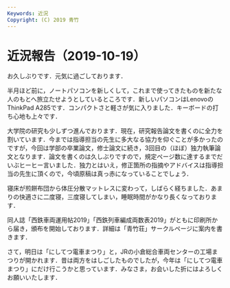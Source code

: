 ```yaml
---
Keywords: 近況
Copyright: (C) 2019 青竹
---
```


# 近況報告（2019-10-19）

お久しぶりです．元気に過ごしております．

半月ほど前に，ノートパソコンを新しくして，これまで使ってきたものを新たな人のもとへ旅立たせようとしているところです．新しいパソコンはLenovoのThinkPad A285です．コンパクトさと軽さが気に入りました．キーボードの打ち心地も上々です．

大学院の研究も少しずつ進んでおります．現在，研究報告論文を書くのに全力を割いています．今までは指導担当の先生に多大なる協力を仰ぐことが多かったのですが，今回は学部の卒業論文，修士論文に続き，3回目の（ほぼ）独力執筆論文となります．論文を書くのは久しぶりですので，規定ページ数に達するまでだいぶヒーヒー言いました．独力とはいえ，修正箇所の指摘やアドバイスは指導担当の先生に頂くので，今頃原稿は真っ赤になっていることでしょう．

寝床が煎餅布団から体圧分散マットレスに変わって，しばらく経ちました．あまりの快適さに二度寝，三度寝してしまい，睡眠時間がかなり長くなっております．

同人誌「西鉄車両運用帖2019」「西鉄列車編成両数表2019」がともに印刷所から届き，頒布を開始しております．詳細は「青竹荘」サークルページに案内を書きます．

さて，明日は「にしてつ電車まつり」と，JRの小倉総合車両センターの工場まつりが開かれます．昔は両方をはしごしたものでしたが，今年は「にしてつ電車まつり」にだけ行こうかと思っています．みなさま，お会いした折にはよろしくお願いいたします．
